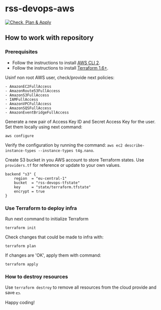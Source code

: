 # rss-devops-aws

[![Check, Plan & Apply](https://github.com/IgorOsa/rsschool-devops-course-tasks/actions/workflows/workflow.yml/badge.svg)](https://github.com/IgorOsa/rsschool-devops-course-tasks/actions/workflows/workflow.yml)

## How to work with repository

### Prerequisites

   - Follow the instructions to install [AWS CLI 2](https://docs.aws.amazon.com/cli/latest/userguide/getting-started-install.html).
   - Follow the instructions to install [Terraform 1.6+](https://developer.hashicorp.com/terraform/install?product_intent=terraform).

Usinf non root AWS user, check/provide next policies:

    - AmazonEC2FullAccess
    - AmazonRoute53FullAccess
    - AmazonS3FullAccess
    - IAMFullAccess
    - AmazonVPCFullAccess
    - AmazonSQSFullAccess
    - AmazonEventBridgeFullAccess

Generate a new pair of Access Key ID and Secret Access Key for the user. Set them locally using next command:

```aws configure```

Verify the configuration by running the command: `aws ec2 describe-instance-types --instance-types t4g.nano`.

Create S3 bucket in you AWS account to store Terraform states. Use `providers.tf` for reference or update to your own values.

```
backend "s3" {
    region  = "eu-central-1"
    bucket  = "rss-devops-tfstate"
    key     = "state/terraform.tfstate"
    encrypt = true
}
```

### Use Terraform to deploy infra

Run next command to initialize Terraform

`terraform init`

Check changes that could be made to infra with:

`terraform plan`

If changes are 'OK', apply them with command:

`terraform apply`

### How to destroy resources

Use `terraform destroy` to remove all resources from the cloud provide and save :dollar:.

Happy coding!